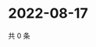 # 2022-08-17

共 0 条

<!-- BEGIN WEIBO -->
<!-- 最后更新时间 Wed Aug 17 2022 00:23:54 GMT+0800 (China Standard Time) -->

<!-- END WEIBO -->
